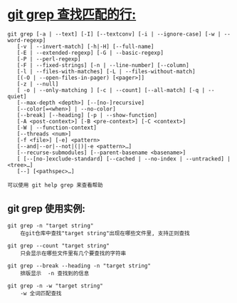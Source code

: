 # [git grep  查找匹配的行:](https://git-scm.com/docs/git-grep)
    git grep [-a | --text] [-I] [--textconv] [-i | --ignore-case] [-w | --word-regexp]
	   [-v | --invert-match] [-h|-H] [--full-name]
	   [-E | --extended-regexp] [-G | --basic-regexp]
	   [-P | --perl-regexp]
	   [-F | --fixed-strings] [-n | --line-number] [--column]
	   [-l | --files-with-matches] [-L | --files-without-match]
	   [(-O | --open-files-in-pager) [<pager>]]
	   [-z | --null]
	   [ -o | --only-matching ] [-c | --count] [--all-match] [-q | --quiet]
	   [--max-depth <depth>] [--[no-]recursive]
	   [--color[=<when>] | --no-color]
	   [--break] [--heading] [-p | --show-function]
	   [-A <post-context>] [-B <pre-context>] [-C <context>]
	   [-W | --function-context]
	   [--threads <num>]
	   [-f <file>] [-e] <pattern>
	   [--and|--or|--not|(|)|-e <pattern>…​]
	   [--recurse-submodules] [--parent-basename <basename>]
	   [ [--[no-]exclude-standard] [--cached | --no-index | --untracked] | <tree>…​]
	   [--] [<pathspec>…​]

    可以使用 git help grep 来查看帮助


## git grep 使用实例:
    git grep -n "target string"
        在git仓库中查找"target string"出现在哪些文件里, 支持正则查找
        
    git grep --count "target string"
        只会显示在哪些文件里有几个要查找的字符串

    git grep --break --heading -n "target string"    
        排版显示  -n 查找到的信息

    git grep -n -w "target string"
        -w 全词匹配查找




  